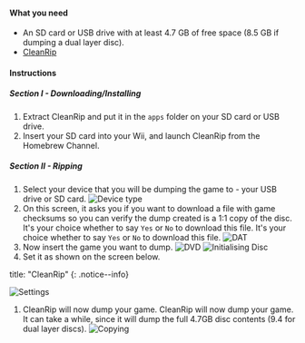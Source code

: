 #### What you need

* An SD card or USB drive with at least 4.7 GB of free space (8.5 GB if dumping a dual layer disc).
* [CleanRip](https://github.com/emukidid/cleanrip/releases/latest)

#### Instructions

##### Section I - Downloading/Installing

1. Extract CleanRip and put it in the `apps` folder on your SD card or USB drive.
1. Insert your SD card into your Wii, and launch CleanRip from the Homebrew Channel.

##### Section II - Ripping

1. Select your device that you will be dumping the game to - your USB drive or SD card. ![Device type](/images/CleanRip/2.png)
1. On this screen, it asks you if you want to download a file with game checksums so you can verify the dump created is a 1:1 copy of the disc. It's your choice whether to say `Yes` or `No` to download this file. It's your choice whether to say `Yes` or `No` to download this file. ![DAT](/images/CleanRip/3.png)
1. Now insert the game you want to dump. ![DVD](/images/CleanRip/4.png) ![Initialising Disc](/images/CleanRip/5.png)
1. Set it as shown on the screen below.

title: "CleanRip"
{: .notice--info}

![Settings](/images/CleanRip/6.png)
1. CleanRip will now dump your game. CleanRip will now dump your game. It can take a while, since it will dump the full 4.7GB disc contents (9.4 for dual layer discs). ![Copying](/images/CleanRip/7.png)
